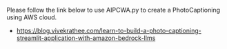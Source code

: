  Please follow the link below to use AIPCWA.py to create a PhotoCaptioning using AWS cloud.
  - https://blog.vivekrathee.com/learn-to-build-a-photo-captioning-streamlit-application-with-amazon-bedrock-llms
